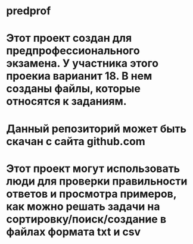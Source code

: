 # predprof
# Этот проект создан для предпрофессионального экзамена. У участника этого проекиа варианит 18. В нем созданы файлы, которые относятся к заданиям.
# Данный репозиторий может быть скачан с сайта github.com
# Этот проект могут использовать люди для проверки правильности ответов и просмотра примеров, как можно решать задачи на сортировку/поиск/создание в файлах формата txt и csv
